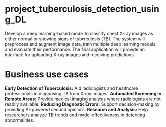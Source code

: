 # project_tuberculosis_detection_using_DL
Develop a deep learning-based model to classify chest X-ray images as either normal or showing signs of tuberculosis (TB). The system will preprocess and augment image data, train multiple deep learning models, and evaluate their performance. The final application will provide an interface for uploading X-ray images and receiving predictions.
# Business use cases 
**Early Detection of Tuberculosis:**
Aid radiologists and healthcare professionals in diagnosing TB from X-ray images.
**Automated Screening in Remote Areas:**
Provide medical imaging analysis where radiologists are not readily available.
**Reducing Diagnostic Errors:**
Support decision-making by providing AI-powered second opinions.
**Research and Analysis:**
Help researchers analyze TB trends and model effectiveness in detecting abnormalities.
